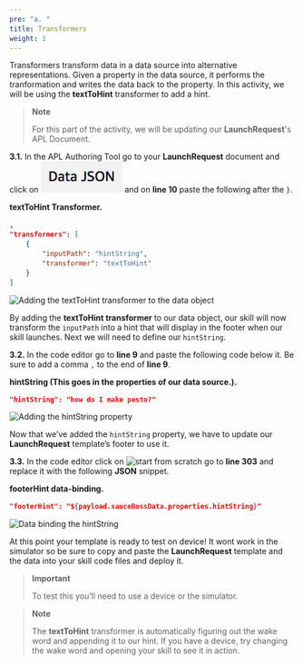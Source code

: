 ```yaml
---
pre: "a. "
title: Transformers
weight: 1
---
```


Transformers transform data in a data source into alternative
representations. Given a property in the data source, it performs the
tranformation and writes the data back to the property. In this
activity, we will be using the **textToHint** transformer to add a hint.

> **Note**
> 
> For this part of the activity, we will be updating our
> **LaunchRequest**'s APL Document.

**3.1.** In the APL Authoring Tool go to your **LaunchRequest** document
and click on ![Data JSON](/images/ui/data-json.png) and on **line 10**
paste the following after the `}`.

**textToHint Transformer.**

``` JSON
,
"transformers": [
    {
        "inputPath": "hintString",
        "transformer": "textToHint"
    }
]
```

![Adding the textToHint transformer to the data
object](/images/a3-e03_01_add-textToHint-transformer.gif)

By adding the **textToHint transformer** to our data object, our skill
will now transform the `inputPath` into a hint that will display in the
footer when our skill launches. Next we will need to define our
`hintString`.

**3.2.** In the code editor go to **line 9** and paste the following
code below it. Be sure to add a comma `,` to the end of **line 9**.

**hintString (This goes in the properties of our data source.).**

``` JSON
"hintString": "how do I make pesto?"
```

![Adding the hintString
property](/images/a3-e03_02_add-hintString-property.gif)

Now that we’ve added the `hintString` property, we have to update our
**LaunchRequest** template’s footer to use it.

**3.3.** In the code editor click on ![start from
scratch](/images/ui/start-from-scratch.png) go to **line 303** and
replace it with the following **JSON** snippet.

**footerHint data-binding.**

``` JSON
"footerHint": "${payload.sauceBossData.properties.hintString}"
```

![Data binding the
hintString](/images/a3-e03_03_add-data-bind-hintString.gif)

At this point your template is ready to test on device\! It wont work in
the simulator so be sure to copy and paste the **LaunchRequest**
template and the data into your skill code files and deploy it.

> **Important**
> 
> To test this you’ll need to use a device or the simulator.

> **Note**
> 
> The **textToHint** transformer is automatically figuring out the wake
> word and appending it to our hint. If you have a device, try changing
> the wake word and opening your skill to see it in action.
